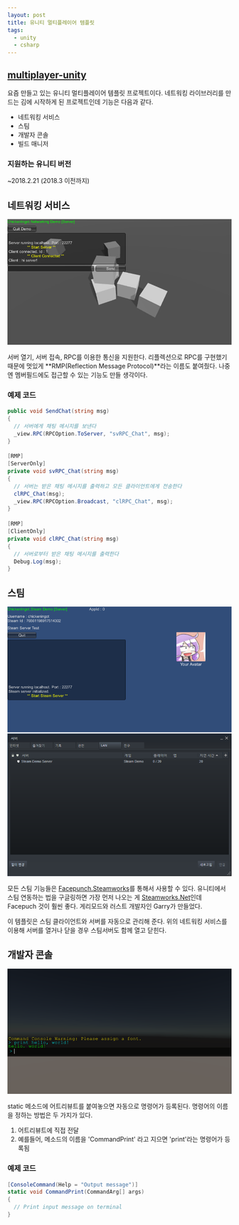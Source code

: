 ```yaml
---
layout: post
title: 유니티 멀티플레이어 템플릿
tags:
  - unity
  - csharp
---
```


## [multiplayer-unity](https://github.com/llenok/multiplayer-unity)

요즘 만들고 있는 유니티 멀티플레이어 템플릿 프로젝트이다. 네트워킹 라이브러리를 만드는 김에 시작하게 된 프로젝트인데 기능은 다음과 같다.
- 네트워킹 서비스
- 스팀
- 개발자 콘솔
- 빌드 매니저 

### 지원하는 유니티 버전
~2018.2.21 (2018.3 이전까지) 

## 네트워킹 서비스
![](/images/2019-04-03-multiplayer-unity/networking.PNG)

서버 열기, 서버 접속, RPC를 이용한 통신을 지원한다. 리플렉션으로 RPC를 구현했기 때문에 멋있게 **RMP(Reflection Message Protocol)**라는 이름도 붙여줬다. 나중엔 멤버필드에도 접근할 수 있는 기능도 만들 생각이다. 

### 예제 코드
```csharp
public void SendChat(string msg)
{
  // 서버에게 채팅 메시지를 보낸다
  _view.RPC(RPCOption.ToServer, "svRPC_Chat", msg);
}

[RMP]
[ServerOnly]
private void svRPC_Chat(string msg)
{
  // 서버는 받은 채팅 메시지를 출력하고 모든 클라이언트에게 전송한다
  clRPC_Chat(msg);
  _view.RPC(RPCOption.Broadcast, "clRPC_Chat", msg);
}

[RMP]
[ClientOnly]
private void clRPC_Chat(string msg)
{
  // 서버로부터 받은 채팅 메시지를 출력한다
  Debug.Log(msg);
}
```

## 스팀
![](/images/2019-04-03-multiplayer-unity/steam1.PNG)
![](/images/2019-04-03-multiplayer-unity/steam2.PNG)

모든 스팀 기능들은 [Facepunch.Steamworks](https://github.com/Facepunch/Facepunch.Steamworks)를 통해서 사용할 수 있다. 유니티에서 스팀 연동하는 법을 구글링하면 가장 먼저 나오는 게 [Steamworks.Net](https://steamworks.github.io/)인데 Facepuch 것이 훨씬 좋다. 게리모드와 러스트 개발자인 Garry가 만들었다.  

이 템플릿은 스팀 클라이언트와 서버를 자동으로 관리해 준다. 위의 네트워킹 서비스를 이용해 서버를 열거나 닫을 경우 스팀서버도 함께 열고 닫힌다.

## 개발자 콘솔
![](/images/2019-04-03-multiplayer-unity/console.PNG)

static 메소드에 어트리뷰트를 붙여놓으면 자동으로 명령어가 등록된다. 명령어의 이름을 정하는 방법은 두 가지가 있다.
1. 어트리뷰트에 직접 전달
2. 예를들어, 메소드의 이름을 'CommandPrint' 라고 지으면 'print'라는 명령어가 등록됨

### 예제 코드
```csharp
[ConsoleCommand(Help = "Output message")]
static void CommandPrint(CommandArg[] args)
{
  // Print input message on terminal
}
```
